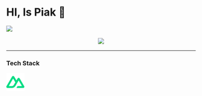 <h1>HI, Is Piak 👋 </h1>


<img src="https://media1.giphy.com/media/v1.Y2lkPTc5MGI3NjExc2V1YTNvZGlwa3JnMnI3Mzc3YWN1aW1jMDNpbHVudjdndWI4M25haSZlcD12MV9pbnRlcm5hbF9naWZfYnlfaWQmY3Q9Zw/HscDLzkO8EOTmgkhQP/giphy.gif" width="48">
<p align="center" >
  <img src="[https://github.com/ptnp-j4mes/ptnp-j4mes/blob/b6fe8d9c577727eb9af8df7bab9f3784fd8f48b6/my-pic.jpg](https://github.com/ptnp-j4mes/ptnp-j4mes/blob/7150ceb05dfd6653e9efb0ee3c8e1defb2cd8cc6/my-pic-me.jpg)" width="500">
</p>
<hr/>
<h3>Tech Stack</h3>

<div>
<img src="https://github.com/ptnp-j4mes/ptnp-j4mes/blob/6829f749ca328388974ff82a2144e14413df025e/nuxtjs.svg" alt="Alt for nuxt img" title="Nuxt"  width="48">
</div>


